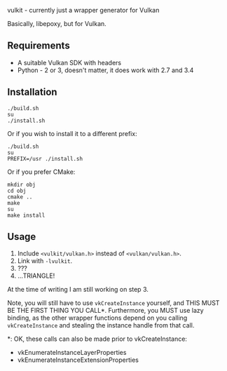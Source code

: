 vulkit - currently just a wrapper generator for Vulkan 

Basically, libepoxy, but for Vulkan.

## Requirements

* A suitable Vulkan SDK with headers
* Python - 2 or 3, doesn't matter, it does work with 2.7 and 3.4

## Installation

    ./build.sh
    su
    ./install.sh

Or if you wish to install it to a different prefix:

    ./build.sh
    su
    PREFIX=/usr ./install.sh

Or if you prefer CMake:

    mkdir obj
    cd obj
    cmake ..
    make
    su
    make install

## Usage

1. Include `<vulkit/vulkan.h>` instead of `<vulkan/vulkan.h>`.
2. Link with `-lvulkit`.
3. ???
4. ...TRIANGLE!

At the time of writing I am still working on step 3.

Note, you will still have to use `vkCreateInstance` yourself, and THIS
MUST BE THE FIRST THING YOU CALL*. Furthermore, you MUST use lazy
binding, as the other wrapper functions depend on you calling
`vkCreateInstance` and stealing the instance handle from that call.

\*: OK, these calls can also be made prior to vkCreateInstance:

* vkEnumerateInstanceLayerProperties
* vkEnumerateInstanceExtensionProperties

